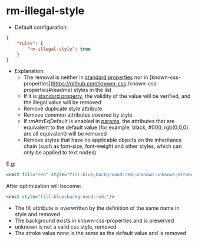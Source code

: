 # rm-illegal-style

* Default configuration:
```json
{
	"rules": {
		"rm-illegal-style": true
	}
}
```
* Explanation:
	* The removal is neither in [standard properties](https://www.w3.org/TR/SVG/propidx.html) nor in [known-css-properties](https://github.com/known-css /known-css-properties#readme) styles in the list
	* If it is [standard property](https://www.w3.org/TR/SVG/propidx.html), the validity of the value will be verified, and the illegal value will be removed
	* Remove duplicate style attribute
	* Remove common attributes covered by style
	* If rmAttrEqDefault is enabled in [params](../config.md#params), the attributes that are equivalent to the default value (for example, black, #000, rgb(0,0,0) are all equivalent) will be removed
	* Remove styles that have no applicable objects on the inheritance chain (such as font-size, font-weight and other styles, which can only be applied to text nodes)

E.g:
```xml
<rect fill="red" style="fill:blue;background:red;unknown:unknown;stroke:none"/>
```

After optimization will become:
```xml
<rect style="fill:blue;background:red;"/>
```
- The fill attribute is overwritten by the definition of the same name in style and removed
- The background exists in known-css-properties and is preserved
- unknown is not a valid css style, removed
- The stroke value none is the same as the default value and is removed

